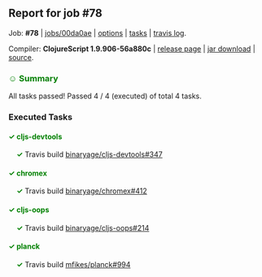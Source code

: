 ## Report for job #78

Job: **#78** | [jobs/00da0ae](https://github.com/cljs-oss/canary/commit/00da0ae9c78d3eff36fdeb135488fc1c4a1da389) | [options](options.edn) | [tasks](tasks.edn) | [travis log](https://travis-ci.org/cljs-oss/canary/builds/265292256).

Compiler: **ClojureScript 1.9.906-56a880c** | [release page](https://github.com/cljs-oss/canary/releases/tag/r1.9.906-56a880c) | [jar download](https://github.com/cljs-oss/canary/releases/download/r1.9.906-56a880c/clojurescript-1.9.906-56a880c.jar) | [source](https://github.com/clojure/clojurescript/commit/56a880cb09d57e287a3eba4839c4f5688958850f).

### <b style='color:green'>☺ Summary</b>

All tasks passed! Passed 4 / 4 (executed) of total 4 tasks.

### Executed Tasks

#### <b style='color:green'>&#x2713; cljs-devtools</b>
&nbsp;&nbsp;&nbsp;&nbsp;<b style='color:green'>&#x2713;</b> Travis build [binaryage/cljs-devtools#347](https://travis-ci.org/binaryage/cljs-devtools/builds/265293877)<br>

#### <b style='color:green'>&#x2713; chromex</b>
&nbsp;&nbsp;&nbsp;&nbsp;<b style='color:green'>&#x2713;</b> Travis build [binaryage/chromex#412](https://travis-ci.org/binaryage/chromex/builds/265293873)<br>

#### <b style='color:green'>&#x2713; cljs-oops</b>
&nbsp;&nbsp;&nbsp;&nbsp;<b style='color:green'>&#x2713;</b> Travis build [binaryage/cljs-oops#214](https://travis-ci.org/binaryage/cljs-oops/builds/265293962)<br>

#### <b style='color:green'>&#x2713; planck</b>
&nbsp;&nbsp;&nbsp;&nbsp;<b style='color:green'>&#x2713;</b> Travis build [mfikes/planck#994](https://travis-ci.org/mfikes/planck/builds/265293882)<br>
